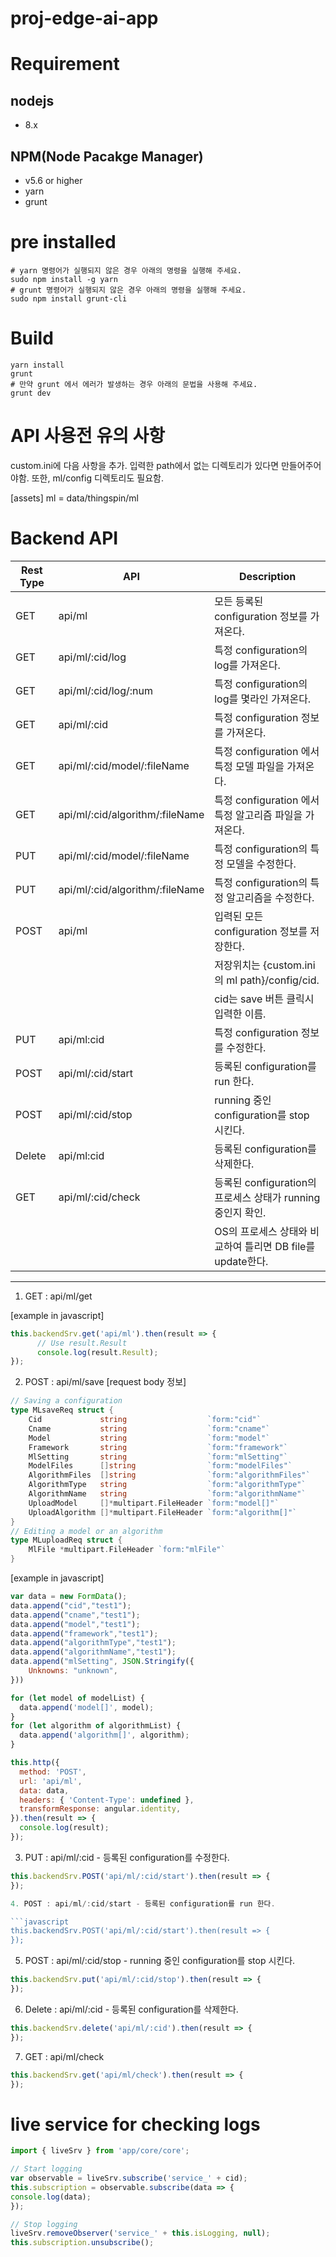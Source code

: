 # proj-edge-ai-app

# Requirement
## nodejs
- 8.x
## NPM(Node Pacakge Manager)
- v5.6 or higher
- yarn
- grunt

# pre installed
```
# yarn 명령어가 실행되지 않은 경우 아래의 명령을 실행해 주세요.
sudo npm install -g yarn
# grunt 명령어가 실행되지 않은 경우 아래의 명령을 실행해 주세요.
sudo npm install grunt-cli
```

# Build
```
yarn install
grunt
# 만약 grunt 에서 에러가 발생하는 경우 아래의 문법을 사용해 주세요.
grunt dev
```
# API 사용전 유의 사항
custom.ini에 다음 사항을 추가.
입력한 path에서 없는 디렉토리가 있다면 만들어주어야함.
또한, ml/config 디렉토리도 필요함.

[assets]
ml = data/thingspin/ml

# Backend API

|Rest Type | API                                     | Description                                                     |
|----------|-----------------------------------------|-----------------------------------------------------------------|
| GET      | api/ml                                  |모든 등록된 configuration 정보를 가져온다.                              |
| GET      | api/ml/:cid/log                         |특정 configuration의 log를 가져온다.                                  |
| GET      | api/ml/:cid/log/:num                    |특정 configuration의 log를 몇라인 가져온다.                            |
| GET      | api/ml/:cid                             |특정 configuration 정보를 가져온다.                                   |
| GET      | api/ml/:cid/model/:fileName             |특정 configuration 에서 특정 모델 파일을 가져온다.                        |
| GET      | api/ml/:cid/algorithm/:fileName         |특정 configuration 에서 특정 알고리즘 파일을 가져온다.                     |
| PUT      | api/ml/:cid/model/:fileName             |특정 configuration의 특정 모델을 수정한다.                              |
| PUT      | api/ml/:cid/algorithm/:fileName         |특정 configuration의 특정 알고리즘을 수정한다.                           |
| POST     | api/ml                                  |입력된 모든 configuration 정보를 저장한다.                              |
|          |                                         |저장위치는 {custom.ini의 ml path}/config/cid.                        |
|          |                                         |cid는 save 버튼 클릭시 입력한 이름.                                     |
| PUT      | api/ml:cid                              |특정 configuration 정보를 수정한다.                                    |
| POST     | api/ml/:cid/start                       |등록된 configuration를 run 한다.                                     |
| POST     | api/ml/:cid/stop                        |running 중인 configuration를 stop 시킨다.                            |
| Delete   | api/ml:cid                              |등록된 configuration를 삭제한다.                                      |
| GET      | api/ml/:cid/check                       |등록된 configuration의 프로세스 상태가 running 중인지 확인.                |
|          |                                         |OS의 프로세스 상태와 비교하여 틀리면 DB file를 update한다.                  |
------------------------------------------------------------------------------------------------------------------------

1. GET : api/ml/get

[example in javascript]
```javascript
this.backendSrv.get('api/ml').then(result => {
      // Use result.Result
      console.log(result.Result);
});
```

2. POST : api/ml/save
[request body 정보]
```go
// Saving a configuration
type MLsaveReq struct {
	Cid         	string 					`form:"cid"`
	Cname       	string  				`form:"cname"`
	Model       	string  				`form:"model"`
	Framework   	string  				`form:"framework"`
	MlSetting		string					`form:"mlSetting"`
	ModelFiles 		[]string 				`form:"modelFiles"`
	AlgorithmFiles	[]string 				`form:"algorithmFiles"`
	AlgorithmType   string  				`form:"algorithmType"`
	AlgorithmName	string  				`form:"algorithmName"`
	UploadModel 	[]*multipart.FileHeader `form:"model[]"`
	UploadAlgorithm []*multipart.FileHeader	`form:"algorithm[]"`
}
// Editing a model or an algorithm
type MLuploadReq struct {
	MlFile *multipart.FileHeader `form:"mlFile"`
}
```
[example in javascript]
```javascript
var data = new FormData();
data.append("cid","test1");
data.append("cname","test1");
data.append("model","test1");
data.append("framework","test1");
data.append("algorithmType","test1");
data.append("algorithmName","test1");
data.append("mlSetting", JSON.Stringify({
	Unknowns: "unknown",
}))

for (let model of modelList) {
  data.append('model[]', model);
}
for (let algorithm of algorithmList) {
  data.append('algorithm[]', algorithm);
}

this.http({
  method: 'POST',
  url: 'api/ml',
  data: data,
  headers: { 'Content-Type': undefined },
  transformResponse: angular.identity,
}).then(result => {
  console.log(result);
});
```
3. PUT : api/ml/:cid - 등록된 configuration를 수정한다.
```javascript
this.backendSrv.POST('api/ml/:cid/start').then(result => {
});

4. POST : api/ml/:cid/start - 등록된 configuration를 run 한다.

```javascript
this.backendSrv.POST('api/ml/:cid/start').then(result => {
});
```

5. POST : api/ml/:cid/stop - running 중인 configuration를 stop 시킨다.

```javascript
this.backendSrv.put('api/ml/:cid/stop').then(result => {
});
```

6. Delete : api/ml/:cid - 등록된 configuration를 삭제한다.
```javascript
this.backendSrv.delete('api/ml/:cid').then(result => {
});
```

7. GET : api/ml/check
```javascript
this.backendSrv.get('api/ml/check').then(result => {
});
```
# live service for checking logs
```javascript
import { liveSrv } from 'app/core/core';

// Start logging
var observable = liveSrv.subscribe('service_' + cid);
this.subscription = observable.subscribe(data => {
console.log(data);
});

// Stop logging
liveSrv.removeObserver('service_' + this.isLogging, null);
this.subscription.unsubscribe();

```


